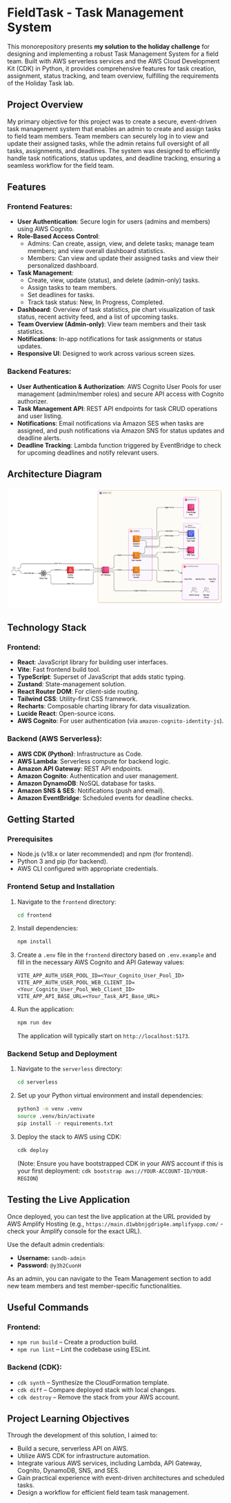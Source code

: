 # FieldTask - Task Management System

This monorepository presents **my solution to the holiday challenge** for designing and implementing a robust Task Management System for a field team. Built with AWS serverless services and the AWS Cloud Development Kit (CDK) in Python, it provides comprehensive features for task creation, assignment, status tracking, and team overview, fulfilling the requirements of the Holiday Task lab.

## Project Overview

My primary objective for this project was to create a secure, event-driven task management system that enables an admin to create and assign tasks to field team members. Team members can securely log in to view and update their assigned tasks, while the admin retains full oversight of all tasks, assignments, and deadlines. The system was designed to efficiently handle task notifications, status updates, and deadline tracking, ensuring a seamless workflow for the field team.

## Features

### Frontend Features:

- **User Authentication**: Secure login for users (admins and members) using AWS Cognito.
- **Role-Based Access Control**:
  - Admins: Can create, assign, view, and delete tasks; manage team members; and view overall dashboard statistics.
  - Members: Can view and update their assigned tasks and view their personalized dashboard.
- **Task Management**:
  - Create, view, update (status), and delete (admin-only) tasks.
  - Assign tasks to team members.
  - Set deadlines for tasks.
  - Track task status: New, In Progress, Completed.
- **Dashboard**: Overview of task statistics, pie chart visualization of task status, recent activity feed, and a list of upcoming tasks.
- **Team Overview (Admin-only)**: View team members and their task statistics.
- **Notifications**: In-app notifications for task assignments or status updates.
- **Responsive UI**: Designed to work across various screen sizes.

### Backend Features:

- **User Authentication & Authorization**: AWS Cognito User Pools for user management (admin/member roles) and secure API access with Cognito authorizer.
- **Task Management API**: REST API endpoints for task CRUD operations and user listing.
- **Notifications**: Email notifications via Amazon SES when tasks are assigned, and push notifications via Amazon SNS for status updates and deadline alerts.
- **Deadline Tracking**: Lambda function triggered by EventBridge to check for upcoming deadlines and notify relevant users.

## Architecture Diagram

![Field Team Task Management System Architecture](/serverless/image/stucture.png)

## Technology Stack

### Frontend:

- **React**: JavaScript library for building user interfaces.
- **Vite**: Fast frontend build tool.
- **TypeScript**: Superset of JavaScript that adds static typing.
- **Zustand**: State-management solution.
- **React Router DOM**: For client-side routing.
- **Tailwind CSS**: Utility-first CSS framework.
- **Recharts**: Composable charting library for data visualization.
- **Lucide React**: Open-source icons.
- **AWS Cognito**: For user authentication (via `amazon-cognito-identity-js`).

### Backend (AWS Serverless):

- **AWS CDK (Python)**: Infrastructure as Code.
- **AWS Lambda**: Serverless compute for backend logic.
- **Amazon API Gateway**: REST API endpoints.
- **Amazon Cognito**: Authentication and user management.
- **Amazon DynamoDB**: NoSQL database for tasks.
- **Amazon SNS & SES**: Notifications (push and email).
- **Amazon EventBridge**: Scheduled events for deadline checks.

## Getting Started

### Prerequisites

- Node.js (v18.x or later recommended) and npm (for frontend).
- Python 3 and pip (for backend).
- AWS CLI configured with appropriate credentials.

### Frontend Setup and Installation

1.  Navigate to the `frontend` directory:
    ```bash
    cd frontend
    ```
2.  Install dependencies:
    ```bash
    npm install
    ```
3.  Create a `.env` file in the `frontend` directory based on `.env.example` and fill in the necessary AWS Cognito and API Gateway values:
    ```env
    VITE_APP_AUTH_USER_POOL_ID=<Your_Cognito_User_Pool_ID>
    VITE_APP_AUTH_USER_POOL_WEB_CLIENT_ID=<Your_Cognito_User_Pool_Web_Client_ID>
    VITE_APP_API_BASE_URL=<Your_Task_API_Base_URL>
    ```
4.  Run the application:
    ```bash
    npm run dev
    ```
    The application will typically start on `http://localhost:5173`.

### Backend Setup and Deployment

1.  Navigate to the `serverless` directory:
    ```bash
    cd serverless
    ```
2.  Set up your Python virtual environment and install dependencies:
    ```bash
    python3 -m venv .venv
    source .venv/bin/activate
    pip install -r requirements.txt
    ```
3.  Deploy the stack to AWS using CDK:
    ```bash
    cdk deploy
    ```
    (Note: Ensure you have bootstrapped CDK in your AWS account if this is your first deployment: `cdk bootstrap aws://YOUR-ACCOUNT-ID/YOUR-REGION`)

## Testing the Live Application

Once deployed, you can test the live application at the URL provided by AWS Amplify Hosting (e.g., `https://main.d1wbbnjgdrig4e.amplifyapp.com/` - check your Amplify console for the exact URL).

Use the default admin credentials:

- **Username:** `sandb-admin`
- **Password:** `@y3h2CuonH`

As an admin, you can navigate to the Team Management section to add new team members and test member-specific functionalities.

## Useful Commands

### Frontend:

- `npm run build` – Create a production build.
- `npm run lint` – Lint the codebase using ESLint.

### Backend (CDK):

- `cdk synth` – Synthesize the CloudFormation template.
- `cdk diff` – Compare deployed stack with local changes.
- `cdk destroy` – Remove the stack from your AWS account.

## Project Learning Objectives

Through the development of this solution, I aimed to:

- Build a secure, serverless API on AWS.
- Utilize AWS CDK for infrastructure automation.
- Integrate various AWS services, including Lambda, API Gateway, Cognito, DynamoDB, SNS, and SES.
- Gain practical experience with event-driven architectures and scheduled tasks.
- Design a workflow for efficient field team task management.
